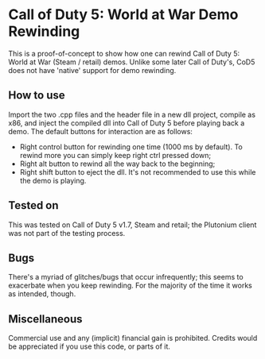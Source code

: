 # Call of Duty 5: World at War Demo Rewinding
This is a proof-of-concept to show how one can rewind Call of Duty 5: World at War (Steam / retail) demos. Unlike some later Call of Duty's, CoD5 does not have 'native' support for demo rewinding.
## How to use
Import the two .cpp files and the header file in a new dll project, compile as x86, and inject the compiled dll into Call of Duty 5 before playing back a demo. The default buttons for interaction are as follows:
- Right control button for rewinding one time (1000 ms by default). To rewind more you can simply keep right ctrl pressed down;
- Right alt button to rewind all the way back to the beginning;
- Right shift button to eject the dll. It's not recommended to use this while the demo is playing.
## Tested on
This was tested on Call of Duty 5 v1.7, Steam and retail; the Plutonium client was not part of the testing process.
## Bugs
There's a myriad of glitches/bugs that occur infrequently; this seems to exacerbate when you keep rewinding. For the majority of the time it works as intended, though.
## Miscellaneous
Commercial use and any (implicit) financial gain is prohibited. Credits would be appreciated if you use this code, or parts of it.
